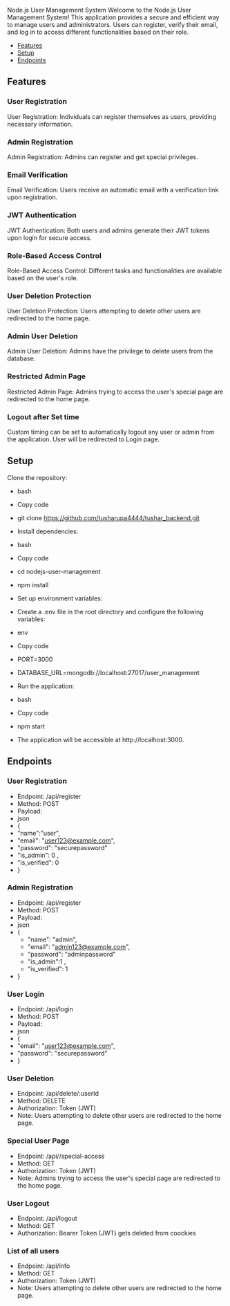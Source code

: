 
Node.js User Management System
Welcome to the Node.js User Management System! This application provides a secure and efficient way to manage users and administrators. Users can register, verify their email, and log in to access different functionalities based on their role.

- [Features](#features)
- [Setup](#setup)
- [Endpoints](#endpoints)

## Features

### User Registration
User Registration: Individuals can register themselves as users, providing necessary information.

### Admin Registration
Admin Registration: Admins can register and get special privileges.

### Email Verification
Email Verification: Users receive an automatic email with a verification link upon registration.

### JWT Authentication
JWT Authentication: Both users and admins generate their JWT tokens upon login for secure access.

### Role-Based Access Control
Role-Based Access Control: Different tasks and functionalities are available based on the user's role.

### User Deletion Protection
User Deletion Protection: Users attempting to delete other users are redirected to the home page.

### Admin User Deletion
Admin User Deletion: Admins have the privilege to delete users from the database.

### Restricted Admin Page
Restricted Admin Page: Admins trying to access the user's special page are redirected to the home page.

### Logout after Set time 
Custom timing can be set to automatically logout any user or admin from the application. User will be redirected to Login page.





## Setup
Clone the repository:

- bash
- Copy code
- git clone https://github.com/tusharupa4444/tushar_backend.git
- Install dependencies:

- bash
- Copy code
- cd nodejs-user-management
- npm install
- Set up environment variables:

- Create a .env file in the root directory and configure the following variables:

- env
- Copy code
- PORT=3000
- DATABASE_URL=mongodb://localhost:27017/user_management


- Run the application:

- bash
- Copy code
- npm start
- The application will be accessible at http://localhost:3000.


## Endpoints


 ### User Registration
- Endpoint: /api/register
- Method: POST
- Payload:
- json
- {
 - "name":"user",  
 - "email": "user123@example.com",
 - "password": "securepassword"
 - "is_admin": 0 ,
 - "is_verified": 0
- }


 ### Admin Registration
- Endpoint: /api/register
- Method: POST
- Payload:
- json
- {
  - "name": "admin",
  - "email": "admin123@example.com",
  - "password": "adminpassword"
  - "is_admin":1 ,
  - "is_verified": 1
- }


 ### User Login
- Endpoint: /api/login
- Method: POST
- Payload:
- json
- {
-  "email": "user123@example.com",
-  "password": "securepassword"
- }




 ### User Deletion
- Endpoint: /api/delete/:userId
- Method: DELETE
- Authorization:  Token (JWT)
- Note: Users attempting to delete other users are redirected to the home page.

 ### Special User Page
- Endpoint: /api//special-access
- Method: GET
- Authorization:  Token (JWT)
- Note: Admins trying to access the user's special page are redirected to the home page.


 ### User Logout 
- Endpoint: /api/logout
- Method: GET
- Authorization: Bearer Token (JWT) gets deleted from coockies

 ### List of all users
- Endpoint: /api/info
- Method: GET
- Authorization: Token (JWT)
- Note: Users attempting to delete other users are redirected to the home page.